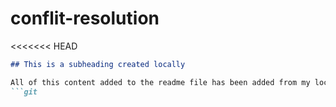 # conflit-resolution
<<<<<<< HEAD
```md
## This is a subheading created locally

All of this content added to the readme file has been added from my local Git repository
```git
